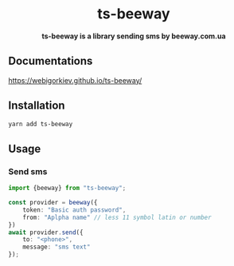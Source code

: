 <h1 align="center"> ts-beeway </h1>
<p align="center">
  <b>ts-beeway is a library sending  sms by beeway.com.ua</b>
</p>

## Documentations

https://webigorkiev.github.io/ts-beeway/

## Installation

```bash
yarn add ts-beeway
```

## Usage

### Send sms

```typescript
import {beeway} from "ts-beeway";

const provider = beeway({
    token: "Basic auth password",
    from: "Aplpha name" // less 11 symbol latin or number
})
await provider.send({
    to: "<phone>",
    message: "sms text"
});
```